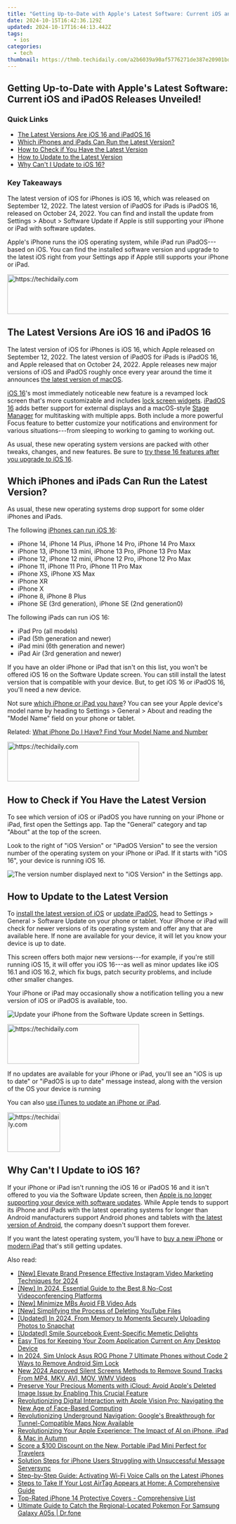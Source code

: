 ```yaml
---
title: "Getting Up-to-Date with Apple's Latest Software: Current iOS and iPadOS Releases Unveiled!"
date: 2024-10-15T16:42:36.129Z
updated: 2024-10-17T16:44:13.442Z
tags:
  - ios
categories:
  - tech
thumbnail: https://thmb.techidaily.com/a2b6039a90af5776271de387e20901bd10245991fb9838cf04d459e93ba80e87.jpg
---
```


## Getting Up-to-Date with Apple's Latest Software: Current iOS and iPadOS Releases Unveiled!

### Quick Links

* [The Latest Versions Are iOS 16 and iPadOS 16](https://fox-that.techidaily.com/unlocking-high-speed-mobile-connections-expert-tips-for-improved-performance/)
* [Which iPhones and iPads Can Run the Latest Version?](https://fox-access.techidaily.com/new-in-2024-metaverse-gateway-top-8-vr-headsets-unveiled/)
* [How to Check if You Have the Latest Version](https://program-issues.techidaily.com/troubleshooting-guide-fixing-apex-legends-engine-issues/)
* [How to Update to the Latest Version](https://instagram-videos.techidaily.com/updated-2024-approved-from-video-to-song-instagrams-mp3-conversion-process/)
* [Why Can't I Update to iOS 16?](https://howto.techidaily.com/what-to-do-if-google-play-services-keeps-stopping-on-oneplus-open-drfone-by-drfone-fix-android-problems-fix-android-problems/)

### Key Takeaways

 The latest version of iOS for iPhones is iOS 16, which was released on September 12, 2022\. The latest version of iPadOS for iPads is iPadOS 16, released on October 24, 2022\. You can find and install the update from Settings > About > Software Update if Apple is still supporting your iPhone or iPad with software updates.

 Apple's iPhone runs the iOS operating system, while iPad run iPadOS---based on iOS. You can find the installed software version and upgrade to the latest iOS right from your Settings app if Apple still supports your iPhone or iPad.

<!-- affiliate ads begin -->
<a href="https://ursime.pxf.io/c/5597632/2136548/16384" target="_top" id="2136548">
  <img src="//a.impactradius-go.com/display-ad/16384-2136548" border="0" alt="https://techidaily.com" width="728" height="90"/>
</a>
<img height="0" width="0" src="https://ursime.pxf.io/i/5597632/2136548/16384" style="position:absolute;visibility:hidden;" border="0" />
<!-- affiliate ads end -->

##  The Latest Versions Are iOS 16 and iPadOS 16

 The latest version of iOS for iPhones is iOS 16, which Apple released on September 12, 2022\. The latest version of iPadOS for iPads is iPadOS 16, and Apple released that on October 24, 2022\. Apple releases new major versions of iOS and iPadOS roughly once every year around the time it announces [the latest version of macOS](https://screen-capture.techidaily.com/master-the-art-of-recording-lol-discover-3-essential-tips-for-2024/).

[iOS 16](https://youtube-clips.techidaily.com/in-2024-editors-dream-machine-top-portable-video-edits-tools/)'s most immediately noticeable new feature is a revamped lock screen that's more customizable and includes [lock screen widgets](https://youtube-sure.techidaily.com/24-how-much-wealth-can-you-generate-on-youtube-using-cpm/). [iPadOS 16](https://instagram-video-recordings.techidaily.com/updated-in-2024-crafting-compelling-narratives-in-instagram-ads-top-10-tips-for-success/) adds better support for external displays and a macOS-style [Stage Manager](https://extra-skills.techidaily.com/new-instilling-illusions-blur-wonders-in-adobes-visual-staging-tools/) for multitasking with multiple apps. Both include a more powerful Focus feature to better customize your notifications and environment for various situations---from sleeping to working to gaming to working out.

 As usual, these new operating system versions are packed with other tweaks, changes, and new features. Be sure to [try these 16 features after you upgrade to iOS 16](https://facebook-video-footage.techidaily.com/2024-approved-youtubes-top-12-choices-in-gamers-introductory-videos-freepaid/).

##  Which iPhones and iPads Can Run the Latest Version?

 As usual, these new operating systems drop support for some older iPhones and iPads.

 The following [iPhones can run iOS 16](https://digital-screen-recording.techidaily.com/in-2024-pioneering-techniques-to-transform-your-obs-studio-projects/):

* iPhone 14, iPhone 14 Plus, iPhone 14 Pro, iPhone 14 Pro Maxx
* iPhone 13, iPhone 13 mini, iPhone 13 Pro, iPhone 13 Pro Max
* iPhone 12, iPhone 12 mini, iPhone 12 Pro, iPhone 12 Pro Max
* iPhone 11, iPhone 11 Pro, iPhone 11 Pro Max
* iPhone XS, iPhone XS Max
* iPhone XR
* iPhone X
* iPhone 8, iPhone 8 Plus
* iPhone SE (3rd generation), iPhone SE (2nd generation0)

 The following iPads can run iOS 16:

* iPad Pro (all models)
* iPad (5th generation and newer)
* iPad mini (6th generation and newer)
* iPad Air (3rd generation and newer)

 If you have an older iPhone or iPad that isn't on this list, you won't be offered iOS 16 on the Software Update screen. You can still install the latest version that is compatible with your device. But, to get iOS 16 or iPadOS 16, you'll need a new device.

 Not sure [which iPhone or iPad you have](https://instagram-clips.techidaily.com/in-2024-dominate-social-media-sales-5-strategic-moves-for-instagram-experts/)? You can see your Apple device's model name by heading to Settings > General > About and reading the "Model Name" field on your phone or tablet.

Related: [What iPhone Do I Have? Find Your Model Name and Number](https://instagram-clips.techidaily.com/in-2024-dominate-social-media-sales-5-strategic-moves-for-instagram-experts/) 

<!-- affiliate ads begin -->
<a href="https://aidotcom.pxf.io/c/5597632/2129041/19576" target="_top" id="2129041">
  <img src="//a.impactradius-go.com/display-ad/19576-2129041" border="0" alt="https://techidaily.com" width="300" height="90"/>
</a>
<img height="0" width="0" src="https://aidotcom.pxf.io/i/5597632/2129041/19576" style="position:absolute;visibility:hidden;" border="0" />
<!-- affiliate ads end -->

##  How to Check if You Have the Latest Version

 To see which version of iOS or iPadOS you have running on your iPhone or iPad, first open the Settings app. Tap the "General" category and tap "About" at the top of the screen.

 Look to the right of "iOS Version" or "iPadOS Version" to see the version number of the operating system on your iPhone or iPad. If it starts with "iOS 16", your device is running iOS 16.

![The version number displayed next to "iOS Version" in the Settings app.](https://static1.howtogeekimages.com/wordpress/wp-content/uploads/2018/05/ios-version.png) 

##  How to Update to the Latest Version

 To [install the latest version of iOS](https://screen-video-capture.techidaily.com/updated-in-2024-premium-webcam-guide-5-best-options-with-mic-integration/) or [update iPadOS](https://common-error.techidaily.com/wmi-optimization-tips-enhance-your-win11-efficiency/), head to Settings > General > Software Update on your phone or tablet. Your iPhone or iPad will check for newer versions of its operating system and offer any that are available here. If none are available for your device, it will let you know your device is up to date.

 This screen offers both major new versions---for example, if you're still running iOS 15, it will offer you iOS 16---as well as minor updates like iOS 16.1 and iOS 16.2, which fix bugs, patch security problems, and include other smaller changes.

 Your iPhone or iPad may occasionally show a notification telling you a new version of iOS or iPadOS is available, too.

![Update your iPhone from the Software Update screen in Settings.](https://static1.howtogeekimages.com/wordpress/wp-content/uploads/2018/05/ios-update.png) 

<!-- affiliate ads begin -->
<a href="https://united.elfm.net/c/5597632/2139557/4704" target="_top" id="2139557">
  <img src="//a.impactradius-go.com/display-ad/4704-2139557" border="0" alt="https://techidaily.com" width="300" height="90"/>
</a>
<img height="0" width="0" src="https://united.elfm.net/i/5597632/2139557/4704" style="position:absolute;visibility:hidden;" border="0" />
<!-- affiliate ads end -->

 If no updates are available for your iPhone or iPad, you'll see an "iOS is up to date" or "iPadOS is up to date" message instead, along with the version of the OS your device is running

 You can also [use iTunes to update an iPhone or iPad](https://facebook-video-footage.techidaily.com/updated-in-2024-cutting-edge-techniques-for-incorporating-soundtracks-in-youtube-creations/).

<!-- affiliate ads begin -->
<a href="https://aligracehair.sjv.io/c/5597632/2135362/19272" target="_top" id="2135362">
  <img src="//a.impactradius-go.com/display-ad/19272-2135362" border="0" alt="https://techidaily.com" width="120" height="90"/>
</a>
<img height="0" width="0" src="https://aligracehair.sjv.io/i/5597632/2135362/19272" style="position:absolute;visibility:hidden;" border="0" />
<!-- affiliate ads end -->

##  Why Can't I Update to iOS 16?

 If your iPhone or iPad isn't running the iOS 16 or iPadOS 16 and it isn't offered to you via the Software Update screen, then [Apple is no longer supporting your device with software updates](https://digital-screen-recording.techidaily.com/in-2024-pioneering-techniques-to-transform-your-obs-studio-projects/). While Apple tends to support its iPhone and iPads with the latest operating systems for longer than Android manufacturers support Android phones and tablets with [the latest version of Android](https://android-unlock.techidaily.com/in-2024-top-10-password-cracking-tools-for-motorola-razr-40-by-drfone-android/), the company doesn't support them forever.

 If you want the latest operating system, you'll have to [buy a new iPhone](https://vimeo-videos.techidaily.com/in-2024-quick-vimeo-transformation-tips-easy-to-create-gifs/) or [modern iPad](https://screen-sharing-recording.techidaily.com/updated-in-2024-capturing-screen-content-on-huawei-mate-10-20-and-p-series-phones-via-built-in-recorders/) that's still getting updates.

<ins class="adsbygoogle"
     style="display:block"
     data-ad-format="autorelaxed"
     data-ad-client="ca-pub-7571918770474297"
     data-ad-slot="1223367746"></ins>

<ins class="adsbygoogle"
     style="display:block"
     data-ad-client="ca-pub-7571918770474297"
     data-ad-slot="8358498916"
     data-ad-format="auto"
     data-full-width-responsive="true"></ins>

<span class="atpl-alsoreadstyle">Also read:</span>
<div><ul>
<li><a href="https://instagram-video-recordings.techidaily.com/new-elevate-brand-presence-effective-instagram-video-marketing-techniques-for-2024/"><u>[New] Elevate Brand Presence Effective Instagram Video Marketing Techniques for 2024</u></a></li>
<li><a href="https://screen-sharing-recording.techidaily.com/new-in-2024-essential-guide-to-the-best-8-no-cost-videoconferencing-platforms/"><u>[New] In 2024, Essential Guide to the Best 8 No-Cost Videoconferencing Platforms</u></a></li>
<li><a href="https://facebook-video-recording.techidaily.com/new-minimize-mbs-avoid-fb-video-ads/"><u>[New] Minimize MBs Avoid FB Video Ads</u></a></li>
<li><a href="https://youtube-webster.techidaily.com/implifying-the-process-of-deleting-youtube-files/"><u>[New] Simplifying the Process of Deleting YouTube Files</u></a></li>
<li><a href="https://snapchat-videos.techidaily.com/updated-in-2024-from-memory-to-moments-securely-uploading-photos-to-snapchat/"><u>[Updated] In 2024, From Memory to Moments Securely Uploading Photos to Snapchat</u></a></li>
<li><a href="https://fox-info.techidaily.com/updated-smile-sourcebook-event-specific-memetic-delights/"><u>[Updated] Smile Sourcebook Event-Specific Memetic Delights</u></a></li>
<li><a href="https://techno-recovery.techidaily.com/easy-tips-for-keeping-your-zoom-application-current-on-any-desktop-device/"><u>Easy Tips for Keeping Your Zoom Application Current on Any Desktop Device</u></a></li>
<li><a href="https://sim-unlock.techidaily.com/in-2024-sim-unlock-asus-rog-phone-7-ultimate-phones-without-code-2-ways-to-remove-android-sim-lock-by-drfone-android/"><u>In 2024, Sim Unlock Asus ROG Phone 7 Ultimate Phones without Code 2 Ways to Remove Android Sim Lock</u></a></li>
<li><a href="https://audio-editing.techidaily.com/new-2024-approved-silent-screens-methods-to-remove-sound-tracks-from-mp4-mkv-avi-mov-wmv-videos/"><u>New 2024 Approved Silent Screens Methods to Remove Sound Tracks From MP4, MKV, AVI, MOV, WMV Videos</u></a></li>
<li><a href="https://os-tips.techidaily.com/preserve-your-precious-moments-with-icloud-avoid-apples-deleted-image-issue-by-enabling-this-crucial-feature/"><u>Preserve Your Precious Moments with iCloud: Avoid Apple's Deleted Image Issue by Enabling This Crucial Feature</u></a></li>
<li><a href="https://os-tips.techidaily.com/revolutionizing-digital-interaction-with-apple-vision-pro-navigating-the-new-age-of-face-based-computing/"><u>Revolutionizing Digital Interaction with Apple Vision Pro: Navigating the New Age of Face-Based Computing</u></a></li>
<li><a href="https://os-tips.techidaily.com/revolutionizing-underground-navigation-googles-breakthrough-for-tunnel-compatible-maps-now-available/"><u>Revolutionizing Underground Navigation: Google's Breakthrough for Tunnel-Compatible Maps Now Available</u></a></li>
<li><a href="https://os-tips.techidaily.com/revolutionizing-your-apple-experience-the-impact-of-ai-on-iphone-ipad-and-mac-in-autumn/"><u>Revolutionizing Your Apple Experience: The Impact of AI on iPhone, iPad & Mac in Autumn</u></a></li>
<li><a href="https://os-tips.techidaily.com/score-a-100-discount-on-the-new-portable-ipad-mini-perfect-for-travelers/"><u>Score a $100 Discount on the New, Portable iPad Mini Perfect for Travelers</u></a></li>
<li><a href="https://os-tips.techidaily.com/solution-steps-for-iphone-users-struggling-with-unsuccessful-message-serversync/"><u>Solution Steps for iPhone Users Struggling with Unsuccessful Message Serversync</u></a></li>
<li><a href="https://os-tips.techidaily.com/step-by-step-guide-activating-wi-fi-voice-calls-on-the-latest-iphones/"><u>Step-by-Step Guide: Activating Wi-Fi Voice Calls on the Latest iPhones</u></a></li>
<li><a href="https://os-tips.techidaily.com/steps-to-take-if-your-lost-airtag-appears-at-home-a-comprehensive-guide/"><u>Steps to Take If Your Lost AirTag Appears at Home: A Comprehensive Guide</u></a></li>
<li><a href="https://os-tips.techidaily.com/top-rated-iphone-14-protective-covers-comprehensive-list/"><u>Top-Rated iPhone 14 Protective Covers - Comprehensive List</u></a></li>
<li><a href="https://change-location.techidaily.com/ultimate-guide-to-catch-the-regional-located-pokemon-for-samsung-galaxy-a05s-drfone-by-drfone-virtual-android/"><u>Ultimate Guide to Catch the Regional-Located Pokemon For Samsung Galaxy A05s | Dr.fone</u></a></li>
</ul></div>

